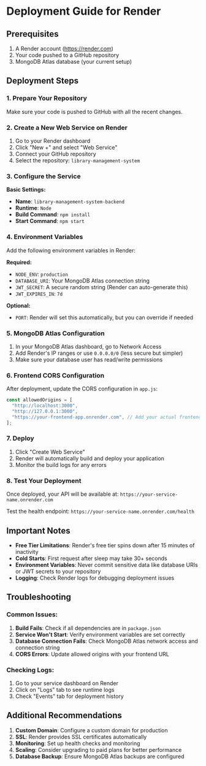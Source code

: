 # Deployment Guide for Render

## Prerequisites

1. A Render account (https://render.com)
2. Your code pushed to a GitHub repository
3. MongoDB Atlas database (your current setup)

## Deployment Steps

### 1. Prepare Your Repository

Make sure your code is pushed to GitHub with all the recent changes.

### 2. Create a New Web Service on Render

1. Go to your Render dashboard
2. Click "New +" and select "Web Service"
3. Connect your GitHub repository
4. Select the repository: `library-management-system`

### 3. Configure the Service

**Basic Settings:**
- **Name**: `library-management-system-backend`
- **Runtime**: `Node`
- **Build Command**: `npm install`
- **Start Command**: `npm start`

### 4. Environment Variables

Add the following environment variables in Render:

**Required:**
- `NODE_ENV`: `production`
- `DATABASE_URI`: Your MongoDB Atlas connection string
- `JWT_SECRET`: A secure random string (Render can auto-generate this)
- `JWT_EXPIRES_IN`: `7d`

**Optional:**
- `PORT`: Render will set this automatically, but you can override if needed

### 5. MongoDB Atlas Configuration

1. In your MongoDB Atlas dashboard, go to Network Access
2. Add Render's IP ranges or use `0.0.0.0/0` (less secure but simpler)
3. Make sure your database user has read/write permissions

### 6. Frontend CORS Configuration

After deployment, update the CORS configuration in `app.js`:

```javascript
const allowedOrigins = [
  "http://localhost:3000",
  "http://127.0.0.1:3000",
  "https://your-frontend-app.onrender.com", // Add your actual frontend URL
];
```

### 7. Deploy

1. Click "Create Web Service"
2. Render will automatically build and deploy your application
3. Monitor the build logs for any errors

### 8. Test Your Deployment

Once deployed, your API will be available at:
`https://your-service-name.onrender.com`

Test the health endpoint:
`https://your-service-name.onrender.com/health`

## Important Notes

- **Free Tier Limitations**: Render's free tier spins down after 15 minutes of inactivity
- **Cold Starts**: First request after sleep may take 30+ seconds
- **Environment Variables**: Never commit sensitive data like database URIs or JWT secrets to your repository
- **Logging**: Check Render logs for debugging deployment issues

## Troubleshooting

### Common Issues:

1. **Build Fails**: Check if all dependencies are in `package.json`
2. **Service Won't Start**: Verify environment variables are set correctly
3. **Database Connection Fails**: Check MongoDB Atlas network access and connection string
4. **CORS Errors**: Update allowed origins with your frontend URL

### Checking Logs:

1. Go to your service dashboard on Render
2. Click on "Logs" tab to see runtime logs
3. Check "Events" tab for deployment history

## Additional Recommendations

1. **Custom Domain**: Configure a custom domain for production
2. **SSL**: Render provides SSL certificates automatically
3. **Monitoring**: Set up health checks and monitoring
4. **Scaling**: Consider upgrading to paid plans for better performance
5. **Database Backup**: Ensure MongoDB Atlas backups are configured
